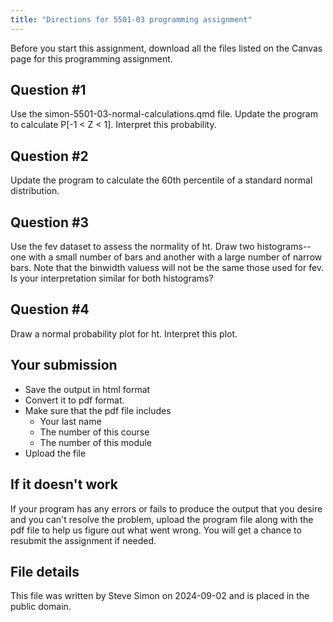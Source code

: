 ```yaml
---
title: "Directions for 5501-03 programming assignment"
---
```


Before you start this assignment, download all the files listed on the Canvas page for this programming assignment.

## Question #1

Use the  simon-5501-03-normal-calculations.qmd file. Update the program to calculate P[-1 < Z < 1]. Interpret this probability.

## Question #2

Update the program to calculate the 60th percentile of a standard normal distribution.

## Question #3

Use the fev dataset to assess the normality of ht. Draw two histograms--one with a small number of bars and another with a large number of narrow bars. Note that the binwidth valuess will not be the same those used for fev. Is your interpretation similar for both histograms?

## Question #4

Draw a normal probability plot for ht. Interpret this plot.

## Your submission

-   Save the output in html format
-   Convert it to pdf format.
-   Make sure that the pdf file includes
    -   Your last name
    -   The number of this course
    -   The number of this module
-   Upload the file

## If it doesn't work

If your program has any errors or fails to produce the output that you desire and you can't resolve the problem,  upload the program file along with the pdf file to help us figure out what went wrong. You will get a chance to resubmit the assignment if needed.

## File details

This file was written by Steve Simon on 2024-09-02 and is placed in the public domain.
